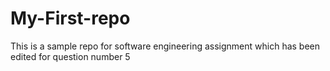 # My-First-repo

This is a sample repo for software engineering assignment which has been edited for question number 5
